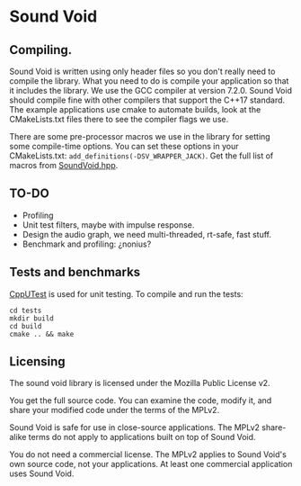 # Sound Void

## Compiling.

Sound Void is written using only header files so you don't really need to compile the library. What you need to do is compile your application so that it includes the library. We use the GCC compiler at version 7.2.0. Sound Void should compile fine with other compilers that support the C++17 standard. The example applications use cmake to automate builds, look at the CMakeLists.txt files there to see the compiler flags we use.

There are some pre-processor macros we use in the library for setting some compile-time options. You can set these options in your CMakeLists.txt: `add_definitions(-DSV_WRAPPER_JACK)`. Get the full list of macros from [SoundVoid.hpp](library/SoundVoid.hpp).

## TO-DO

* Profiling
* Unit test filters, maybe with impulse response.
* Design the audio graph, we need multi-threaded, rt-safe, fast stuff.
* Benchmark and profiling: ¿nonius?

## Tests and benchmarks

[CppUTest](http://cpputest.github.io) is used for unit testing. To compile and run the tests:

    cd tests
    mkdir build
    cd build 
    cmake .. && make

## Licensing

The sound void library is licensed under the Mozilla Public License v2.

You get the full source code. You can examine the code, modify it, and share your modified code under the terms of the MPLv2.

Sound Void is safe for use in close-source applications. The MPLv2 share-alike terms do not apply to applications built on top of Sound Void.

You do not need a commercial license. The MPLv2 applies to Sound Void's own source code, not your applications. At least one commercial application uses Sound Void.
